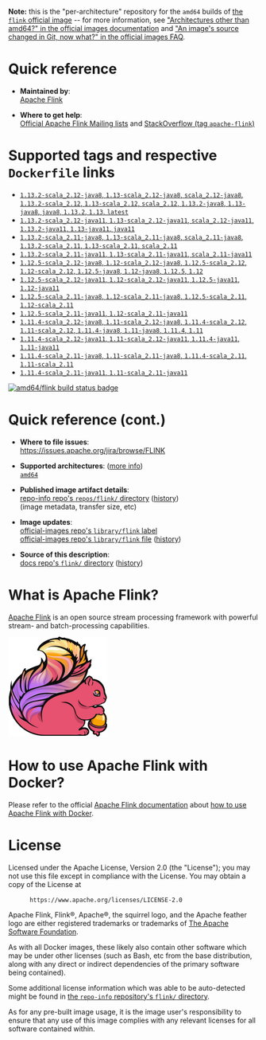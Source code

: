<!--

********************************************************************************

WARNING:

    DO NOT EDIT "flink/README.md"

    IT IS AUTO-GENERATED

    (from the other files in "flink/" combined with a set of templates)

********************************************************************************

-->

**Note:** this is the "per-architecture" repository for the `amd64` builds of [the `flink` official image](https://hub.docker.com/_/flink) -- for more information, see ["Architectures other than amd64?" in the official images documentation](https://github.com/docker-library/official-images#architectures-other-than-amd64) and ["An image's source changed in Git, now what?" in the official images FAQ](https://github.com/docker-library/faq#an-images-source-changed-in-git-now-what).

# Quick reference

-	**Maintained by**:  
	[Apache Flink](https://flink.apache.org/community.html#people)

-	**Where to get help**:  
	[Official Apache Flink Mailing lists](https://flink.apache.org/community.html#mailing-lists) and [StackOverflow (tag `apache-flink`)](https://stackoverflow.com/questions/tagged/apache-flink)

# Supported tags and respective `Dockerfile` links

-	[`1.13.2-scala_2.12-java8`, `1.13-scala_2.12-java8`, `scala_2.12-java8`, `1.13.2-scala_2.12`, `1.13-scala_2.12`, `scala_2.12`, `1.13.2-java8`, `1.13-java8`, `java8`, `1.13.2`, `1.13`, `latest`](https://github.com/apache/flink-docker/blob/ab6ff6d7b56c2a6257763261ec5498b90e88175a/1.13/scala_2.12-java8-debian/Dockerfile)
-	[`1.13.2-scala_2.12-java11`, `1.13-scala_2.12-java11`, `scala_2.12-java11`, `1.13.2-java11`, `1.13-java11`, `java11`](https://github.com/apache/flink-docker/blob/ab6ff6d7b56c2a6257763261ec5498b90e88175a/1.13/scala_2.12-java11-debian/Dockerfile)
-	[`1.13.2-scala_2.11-java8`, `1.13-scala_2.11-java8`, `scala_2.11-java8`, `1.13.2-scala_2.11`, `1.13-scala_2.11`, `scala_2.11`](https://github.com/apache/flink-docker/blob/ab6ff6d7b56c2a6257763261ec5498b90e88175a/1.13/scala_2.11-java8-debian/Dockerfile)
-	[`1.13.2-scala_2.11-java11`, `1.13-scala_2.11-java11`, `scala_2.11-java11`](https://github.com/apache/flink-docker/blob/ab6ff6d7b56c2a6257763261ec5498b90e88175a/1.13/scala_2.11-java11-debian/Dockerfile)
-	[`1.12.5-scala_2.12-java8`, `1.12-scala_2.12-java8`, `1.12.5-scala_2.12`, `1.12-scala_2.12`, `1.12.5-java8`, `1.12-java8`, `1.12.5`, `1.12`](https://github.com/apache/flink-docker/blob/46ad7729983875edeb753792590fa1b3ef3f7af2/1.12/scala_2.12-java8-debian/Dockerfile)
-	[`1.12.5-scala_2.12-java11`, `1.12-scala_2.12-java11`, `1.12.5-java11`, `1.12-java11`](https://github.com/apache/flink-docker/blob/46ad7729983875edeb753792590fa1b3ef3f7af2/1.12/scala_2.12-java11-debian/Dockerfile)
-	[`1.12.5-scala_2.11-java8`, `1.12-scala_2.11-java8`, `1.12.5-scala_2.11`, `1.12-scala_2.11`](https://github.com/apache/flink-docker/blob/46ad7729983875edeb753792590fa1b3ef3f7af2/1.12/scala_2.11-java8-debian/Dockerfile)
-	[`1.12.5-scala_2.11-java11`, `1.12-scala_2.11-java11`](https://github.com/apache/flink-docker/blob/46ad7729983875edeb753792590fa1b3ef3f7af2/1.12/scala_2.11-java11-debian/Dockerfile)
-	[`1.11.4-scala_2.12-java8`, `1.11-scala_2.12-java8`, `1.11.4-scala_2.12`, `1.11-scala_2.12`, `1.11.4-java8`, `1.11-java8`, `1.11.4`, `1.11`](https://github.com/apache/flink-docker/blob/7aefaf235d22034abc5122f379f2a73f15b704d1/1.11/scala_2.12-java8-debian/Dockerfile)
-	[`1.11.4-scala_2.12-java11`, `1.11-scala_2.12-java11`, `1.11.4-java11`, `1.11-java11`](https://github.com/apache/flink-docker/blob/7aefaf235d22034abc5122f379f2a73f15b704d1/1.11/scala_2.12-java11-debian/Dockerfile)
-	[`1.11.4-scala_2.11-java8`, `1.11-scala_2.11-java8`, `1.11.4-scala_2.11`, `1.11-scala_2.11`](https://github.com/apache/flink-docker/blob/7aefaf235d22034abc5122f379f2a73f15b704d1/1.11/scala_2.11-java8-debian/Dockerfile)
-	[`1.11.4-scala_2.11-java11`, `1.11-scala_2.11-java11`](https://github.com/apache/flink-docker/blob/7aefaf235d22034abc5122f379f2a73f15b704d1/1.11/scala_2.11-java11-debian/Dockerfile)

[![amd64/flink build status badge](https://img.shields.io/jenkins/s/https/doi-janky.infosiftr.net/job/multiarch/job/amd64/job/flink.svg?label=amd64/flink%20%20build%20job)](https://doi-janky.infosiftr.net/job/multiarch/job/amd64/job/flink/)

# Quick reference (cont.)

-	**Where to file issues**:  
	https://issues.apache.org/jira/browse/FLINK

-	**Supported architectures**: ([more info](https://github.com/docker-library/official-images#architectures-other-than-amd64))  
	[`amd64`](https://hub.docker.com/r/amd64/flink/)

-	**Published image artifact details**:  
	[repo-info repo's `repos/flink/` directory](https://github.com/docker-library/repo-info/blob/master/repos/flink) ([history](https://github.com/docker-library/repo-info/commits/master/repos/flink))  
	(image metadata, transfer size, etc)

-	**Image updates**:  
	[official-images repo's `library/flink` label](https://github.com/docker-library/official-images/issues?q=label%3Alibrary%2Fflink)  
	[official-images repo's `library/flink` file](https://github.com/docker-library/official-images/blob/master/library/flink) ([history](https://github.com/docker-library/official-images/commits/master/library/flink))

-	**Source of this description**:  
	[docs repo's `flink/` directory](https://github.com/docker-library/docs/tree/master/flink) ([history](https://github.com/docker-library/docs/commits/master/flink))

# What is Apache Flink?

[Apache Flink](https://flink.apache.org/) is an open source stream processing framework with powerful stream- and batch-processing capabilities.

![logo](https://raw.githubusercontent.com/docker-library/docs/71398f44551617e3934a86b4b7a3c770ae093b59/flink/logo.png)

# How to use Apache Flink with Docker?

Please refer to the official [Apache Flink documentation](https://ci.apache.org/projects/flink/flink-docs-master/) about [how to use Apache Flink with Docker](https://ci.apache.org/projects/flink/flink-docs-master/ops/deployment/docker.html).

# License

Licensed under the Apache License, Version 2.0 (the "License"); you may not use this file except in compliance with the License. You may obtain a copy of the License at

	      https://www.apache.org/licenses/LICENSE-2.0

Apache Flink, Flink®, Apache®, the squirrel logo, and the Apache feather logo are either registered trademarks or trademarks of [The Apache Software Foundation](https://apache.org/).

As with all Docker images, these likely also contain other software which may be under other licenses (such as Bash, etc from the base distribution, along with any direct or indirect dependencies of the primary software being contained).

Some additional license information which was able to be auto-detected might be found in [the `repo-info` repository's `flink/` directory](https://github.com/docker-library/repo-info/tree/master/repos/flink).

As for any pre-built image usage, it is the image user's responsibility to ensure that any use of this image complies with any relevant licenses for all software contained within.
